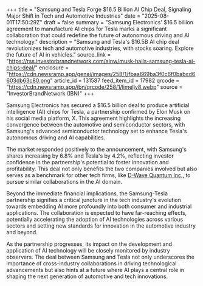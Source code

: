 +++
title = "Samsung and Tesla Forge $16.5 Billion AI Chip Deal, Signaling Major Shift in Tech and Automotive Industries"
date = "2025-08-01T17:50:29Z"
draft = false
summary = "Samsung Electronics' $16.5 billion agreement to manufacture AI chips for Tesla marks a significant collaboration that could redefine the future of autonomous driving and AI technology."
description = "Samsung and Tesla's $16.5B AI chip deal revolutionizes tech and automotive industries, with stocks soaring. Explore the future of AI in vehicles."
source_link = "https://rss.investorbrandnetwork.com/ainw/musk-hails-samsung-tesla-ai-chips-deal/"
enclosure = "https://cdn.newsramp.app/genai/images/258/1/fbaa669ba3f0c6f0babcd6603db63c80.png"
article_id = 131587
feed_item_id = 17982
qrcode = "https://cdn.newsramp.app/ibn/qrcode/258/1/limeljv8.webp"
source = "InvestorBrandNetwork (IBN)"
+++

<p>Samsung Electronics has secured a $16.5 billion deal to produce artificial intelligence (AI) chips for Tesla, a partnership confirmed by Elon Musk on his social media platform, X. This agreement highlights the increasing convergence between the automotive and semiconductor sectors, with Samsung's advanced semiconductor technology set to enhance Tesla's autonomous driving and AI capabilities.</p><p>The market responded positively to the announcement, with Samsung's shares increasing by 6.8% and Tesla's by 4.2%, reflecting investor confidence in the partnership's potential to foster innovation and profitability. This deal not only benefits the two companies involved but also serves as a benchmark for other tech firms, like <a href='https://www.dwavesys.com' rel='nofollow' target='_blank'>D-Wave Quantum Inc.</a>, to pursue similar collaborations in the AI domain.</p><p>Beyond the immediate financial implications, the Samsung-Tesla partnership signifies a critical juncture in the tech industry's evolution towards embedding AI more profoundly into both consumer and industrial applications. The collaboration is expected to have far-reaching effects, potentially accelerating the adoption of AI technologies across various sectors and setting new standards for innovation in the automotive industry and beyond.</p><p>As the partnership progresses, its impact on the development and application of AI technology will be closely monitored by industry observers. The deal between Samsung and Tesla not only underscores the importance of cross-industry collaborations in driving technological advancements but also hints at a future where AI plays a central role in shaping the next generation of automotive and tech innovations.</p>